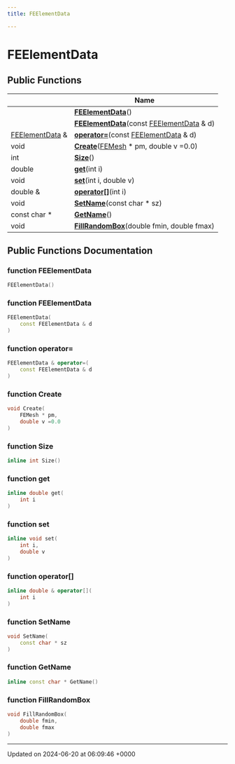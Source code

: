 ```yaml
---
title: FEElementData

---
```


# FEElementData





## Public Functions

|                | Name           |
| -------------- | -------------- |
| | **[FEElementData](../Classes/classFEElementData.md#function-feelementdata)**() |
| | **[FEElementData](../Classes/classFEElementData.md#function-feelementdata)**(const [FEElementData](../Classes/classFEElementData.md) & d) |
| [FEElementData](../Classes/classFEElementData.md) & | **[operator=](../Classes/classFEElementData.md#function-operator=)**(const [FEElementData](../Classes/classFEElementData.md) & d) |
| void | **[Create](../Classes/classFEElementData.md#function-create)**([FEMesh](../Classes/classFEMesh.md) * pm, double v =0.0) |
| int | **[Size](../Classes/classFEElementData.md#function-size)**() |
| double | **[get](../Classes/classFEElementData.md#function-get)**(int i) |
| void | **[set](../Classes/classFEElementData.md#function-set)**(int i, double v) |
| double & | **[operator[]](../Classes/classFEElementData.md#function-operator[])**(int i) |
| void | **[SetName](../Classes/classFEElementData.md#function-setname)**(const char * sz) |
| const char * | **[GetName](../Classes/classFEElementData.md#function-getname)**() |
| void | **[FillRandomBox](../Classes/classFEElementData.md#function-fillrandombox)**(double fmin, double fmax) |

## Public Functions Documentation

### function FEElementData

```cpp
FEElementData()
```


### function FEElementData

```cpp
FEElementData(
    const FEElementData & d
)
```


### function operator=

```cpp
FEElementData & operator=(
    const FEElementData & d
)
```


### function Create

```cpp
void Create(
    FEMesh * pm,
    double v =0.0
)
```


### function Size

```cpp
inline int Size()
```


### function get

```cpp
inline double get(
    int i
)
```


### function set

```cpp
inline void set(
    int i,
    double v
)
```


### function operator[]

```cpp
inline double & operator[](
    int i
)
```


### function SetName

```cpp
void SetName(
    const char * sz
)
```


### function GetName

```cpp
inline const char * GetName()
```


### function FillRandomBox

```cpp
void FillRandomBox(
    double fmin,
    double fmax
)
```


-------------------------------

Updated on 2024-06-20 at 06:09:46 +0000